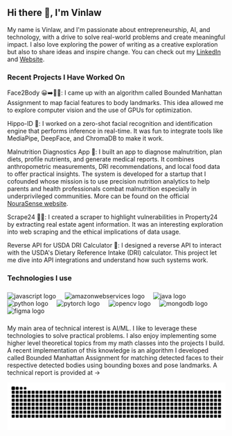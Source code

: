 ## Hi there 👋, I'm Vinlaw 

My name is Vinlaw, and I'm passionate about entrepreneurship, AI, and technology, with a drive to solve real-world problems and create meaningful impact. I also love exploring the power of writing as a creative exploration but also to share ideas and inspire change. You can check out my [LinkedIn](www.linkedin.com/in/vinlaw-mudehwe) and [Website](www.vinlawmudehwe.com). 

### Recent Projects I Have Worked On

Face2Body 😀➡️🧍‍♀️:
I came up with an algorithm called Bounded Manhattan Assignment to map facial features to body landmarks. This idea allowed me to explore computer vision and the use of GPUs for optimization.

Hippo-ID 🦛:
I worked on a zero-shot facial recognition and identification engine that performs inference in real-time. It was fun to integrate tools like MediaPipe, DeepFace, and ChromaDB to make it work.

Malnutrition Diagnostics App 🥗:
I built an app to diagnose malnutrition, plan diets, profile nutrients, and generate medical reports. It combines anthropometric measurements, DRI recommendations, and local food data to offer practical insights. The system is developed for a startup that I cofounded whose mission is to use precision nutrition analytics to help parents and health professionals combat malnutrition especially in underprivileged communities. More can be found on the official [NouraSense website](https://www.nourasense.com/).

Scrape24 🕵️‍♂️:
I created a scraper to highlight vulnerabilities in Property24 by extracting real estate agent information. It was an interesting exploration into web scraping and the ethical implications of data usage.

Reverse API for USDA DRI Calculator 🔄:
I designed a reverse API to interact with the USDA's Dietary Reference Intake (DRI) calculator. This project let me dive into API integrations and understand how such systems work.


<h3 align="left">Technologies I use</h3>

###

<div align="left">
  <img src="https://cdn.jsdelivr.net/gh/devicons/devicon/icons/javascript/javascript-original.svg" height="40" alt="javascript logo"  />
  <img width="12" />
  <img src="https://cdn.jsdelivr.net/gh/devicons/devicon/icons/amazonwebservices/amazonwebservices-line-wordmark.svg" height="40" alt="amazonwebservices logo"  />
  <img width="12" />
  <img src="https://cdn.jsdelivr.net/gh/devicons/devicon/icons/java/java-original.svg" height="40" alt="java logo"  />
  <img width="12" />
  <img src="https://cdn.jsdelivr.net/gh/devicons/devicon/icons/python/python-original.svg" height="40" alt="python logo"  />
  <img width="12" />
  <img src="https://cdn.jsdelivr.net/gh/devicons/devicon/icons/pytorch/pytorch-original.svg" height="40" alt="pytorch logo"  />
  <img width="12" />
  <img src="https://cdn.jsdelivr.net/gh/devicons/devicon/icons/opencv/opencv-original.svg" height="40" alt="opencv logo"  />
  <img width="12" />
  <img src="https://cdn.jsdelivr.net/gh/devicons/devicon/icons/mongodb/mongodb-original.svg" height="40" alt="mongodb logo"  />
  <img width="12" />
  <img src="https://cdn.jsdelivr.net/gh/devicons/devicon/icons/figma/figma-original.svg" height="40" alt="figma logo"  />
</div>

###

My main area of technical interest is AI/ML. I like to leverage these technologies to solve practical problems. I also enjoy implementing some higher level theoretical topics from my math classes into the projects I build. A recent implementation of this knowledge is an algorithm I developed called Bounded Manhattan Assignment for matching detected faces to their respective detected bodies using bounding boxes and pose landmarks. A technical report is provided at -> 



![Snake animation](https://github.com/Vinlaw3661/Vinlaw3661/blob/output/github-contribution-grid-snake-dark.svg)
